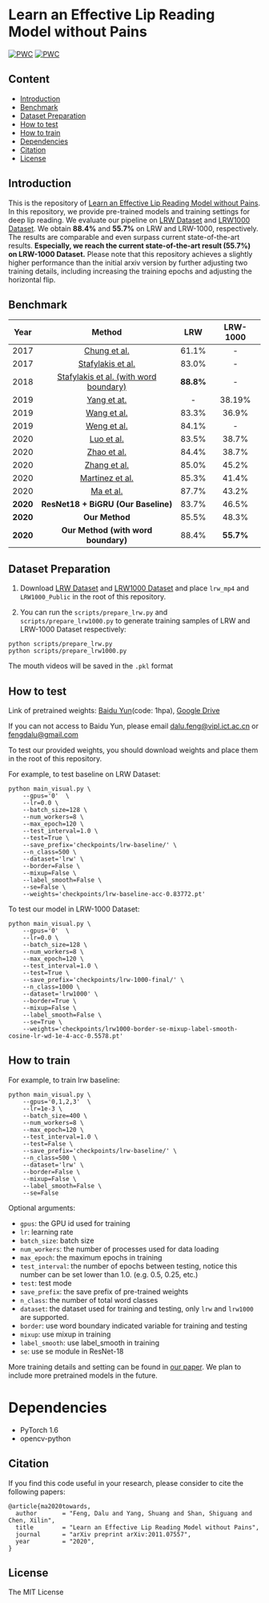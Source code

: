 # Learn an Effective Lip Reading Model without Pains

[![PWC](https://img.shields.io/endpoint.svg?url=https://paperswithcode.com/badge/learn-an-effective-lip-reading-model-without/lipreading-on-lrw-1000)](https://paperswithcode.com/sota/lipreading-on-lrw-1000?p=learn-an-effective-lip-reading-model-without)
[![PWC](https://img.shields.io/endpoint.svg?url=https://paperswithcode.com/badge/learn-an-effective-lip-reading-model-without/lipreading-on-lip-reading-in-the-wild)](https://paperswithcode.com/sota/lipreading-on-lip-reading-in-the-wild?p=learn-an-effective-lip-reading-model-without)


## Content

- [Introduction](#Introduction)
- [Benchmark](#Benchmark)
- [Dataset Preparation](#Dataset-Preparation)
- [How to test](#How-to-test)
- [How to train](#How-to-train)
- [Dependencies](#Dependencies)
- [Citation](#Citation)
- [License](#License)


## Introduction

This is the repository of [Learn an Effective Lip Reading Model without Pains](https://arxiv.org/abs/2011.07557). In this repository, we provide pre-trained models and training settings for deep lip reading. We evaluate our pipeline on [LRW Dataset](http://www.robots.ox.ac.uk/~vgg/data/lip_reading/lrw1.html) and [LRW1000 Dataset](https://vipl.ict.ac.cn/view_database.php?id=14). We obtain **88.4%** and **55.7%** on LRW and LRW-1000, respectively. The results are comparable and even surpass current state-of-the-art results. **Especially, we reach the current state-of-the-art result (55.7%) on LRW-1000 Dataset.** Please note that this repository achieves a slightly higher performance than the initial arxiv version by further adjusting two training details, including increasing the training epochs and adjusting the horizontal flip.

## Benchmark

| Year |      Method          |   LRW  |     LRW-1000    |
|:----:|:--------------------:|:------:|:---------------:|
|2017|[Chung et al.](https://www.robots.ox.ac.uk/~vgg/publications/2017/Chung17a/chung17a.pdf)   | 61.1%  | - |
|2017|[Stafylakis et al.](https://arxiv.org/abs/1703.04105)   |83.0% | - |
|2018|[Stafylakis et al. (with word boundary)](https://arxiv.org/abs/1811.01194)   |**88.8%** | - |
|2019|[Yang et at.](https://arxiv.org/abs/1810.06990) | - | 38.19% |
|2019|[Wang et al.](https://bmvc2019.org/wp-content/uploads/papers/1211-paper.pdf)   |83.3% | 36.9% |
|2019|[Weng et al.](https://arxiv.org/abs/1905.02540)   |84.1% | - |
|2020|[Luo et al.](https://arxiv.org/abs/2003.03983)   | 83.5% | 38.7% |
|2020|[Zhao et al.](https://arxiv.org/abs/2003.06439)   |84.4% | 38.7% |
|2020|[Zhang et al.](https://arxiv.org/abs/2003.03206)   |85.0% | 45.2% |
|2020|[Martinez et al.](https://arxiv.org/abs/2001.08702)   |85.3% | 41.4% |
|2020|[Ma et al.](https://arxiv.org/abs/2007.06504)   |87.7% |43.2%|
|**2020**|    **ResNet18 + BiGRU (Our Baseline)**  |   83.7%   |     46.5%    |
|**2020**|    **Our Method**  |   85.5%   |     48.3%    |
|**2020**|    **Our Method (with word boundary)**  |  88.4%    |     **55.7%**    |



## Dataset Preparation

1. Download  [LRW Dataset](http://www.robots.ox.ac.uk/~vgg/data/lip_reading/lrw1.htm) and [LRW1000 Dataset](https://vipl.ict.ac.cn/view_database.php?id=14) and place `lrw_mp4` and `LRW1000_Public` in the root of this repository. 

2. You can run the  `scripts/prepare_lrw.py` and `scripts/prepare_lrw1000.py` to generate training samples of LRW and LRW-1000 Dataset respectively:

```
python scripts/prepare_lrw.py
python scripts/prepare_lrw1000.py 
```

The mouth videos will be saved in the `.pkl` format

## How to test

Link of pretrained weights:
[Baidu Yun](https://pan.baidu.com/s/1mkKPmW2ezuctyoHwPNUkog)(code: 1hpa), [Google Drive](https://drive.google.com/drive/folders/115bAZXOZqsBJWvX28HjXRwEhNJzJlq88?usp=sharing)

If you can not access to Baidu Yun, please email dalu.feng@vipl.ict.ac.cn or fengdalu@gmail.com

To test our provided weights, you should download weights and place them in the root of this repository. 

For example, to test baseline on LRW Dataset: 

```
python main_visual.py \
    --gpus='0'  \
    --lr=0.0 \
    --batch_size=128 \
    --num_workers=8 \
    --max_epoch=120 \
    --test_interval=1.0 \
    --test=True \
    --save_prefix='checkpoints/lrw-baseline/' \
    --n_class=500 \
    --dataset='lrw' \
    --border=False \
    --mixup=False \
    --label_smooth=False \
    --se=False \
    --weights='checkpoints/lrw-baseline-acc-0.83772.pt'
```

To test our model in LRW-1000 Dataset: 

```
python main_visual.py \
    --gpus='0'  \
    --lr=0.0 \
    --batch_size=128 \
    --num_workers=8 \
    --max_epoch=120 \
    --test_interval=1.0 \
    --test=True \
    --save_prefix='checkpoints/lrw-1000-final/' \
    --n_class=1000 \
    --dataset='lrw1000' \
    --border=True \
    --mixup=False \
    --label_smooth=False \
    --se=True \
    --weights='checkpoints/lrw1000-border-se-mixup-label-smooth-cosine-lr-wd-1e-4-acc-0.5578.pt'
```

## How to train

For example, to train lrw baseline:

```
python main_visual.py \
    --gpus='0,1,2,3'  \
    --lr=1e-3 \
    --batch_size=400 \
    --num_workers=8 \
    --max_epoch=120 \
    --test_interval=1.0 \
    --test=False \
    --save_prefix='checkpoints/lrw-baseline/' \
    --n_class=500 \
    --dataset='lrw' \
    --border=False \
    --mixup=False \
    --label_smooth=False \
    --se=False  
```

Optional arguments:

- `gpus`: the GPU id used for training
- `lr`: learning rate
- `batch_size`: batch size
- `num_workers`: the number of processes used for data loading
- `max_epoch`: the maximum epochs in training
- `test_interval`: the number of epochs between testing, notice this number can be set lower than 1.0. (e.g. 0.5, 0.25, etc.)
- `test`: test mode
- `save_prefix`: the save prefix of pre-trained weights
- `n_class`: the number of total word classes
- `dataset`: the dataset used for training and testing, only `lrw` and `lrw1000` are supported.
- `border`:  use word boundary indicated variable for training and testing
- `mixup`: use mixup in training
- `label_smooth`: use label_smooth in training
- `se`: use se module in ResNet-18

More training details and setting can be found in [our paper](https://arxiv.org/abs/2011.07557). We plan to include more pretrained models in the future.

# Dependencies

- PyTorch 1.6
- opencv-python

## Citation

If you find this code useful in your research, please consider to cite the following papers:

```
@article{ma2020towards,
  author       = "Feng, Dalu and Yang, Shuang and Shan, Shiguang and Chen, Xilin",
  title        = "Learn an Effective Lip Reading Model without Pains",
  journal      = "arXiv preprint arXiv:2011.07557",
  year         = "2020",
}
```


## License

The MIT License
